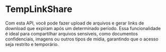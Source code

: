 # TempLinkShare
Com esta API, você pode fazer upload de arquivos e gerar links de download que expiram após um determinado período. Essa funcionalidade é ideal para compartilhar arquivos sensíveis, como documentos confidenciais, imagens ou outros tipos de mídia, garantindo que o acesso seja restrito e temporário.
